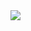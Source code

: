 <a href="https://www.telerik.com/kendo-vue-ui/?utm_medium=referral&utm_source=npm&utm_campaign=kendo-ui-vue-trial-npm-animation&utm_content=banner" target="_blank">
<img src="https://www.telerik.com/kendo-vue-ui/npm-banner.svg">
</a>
